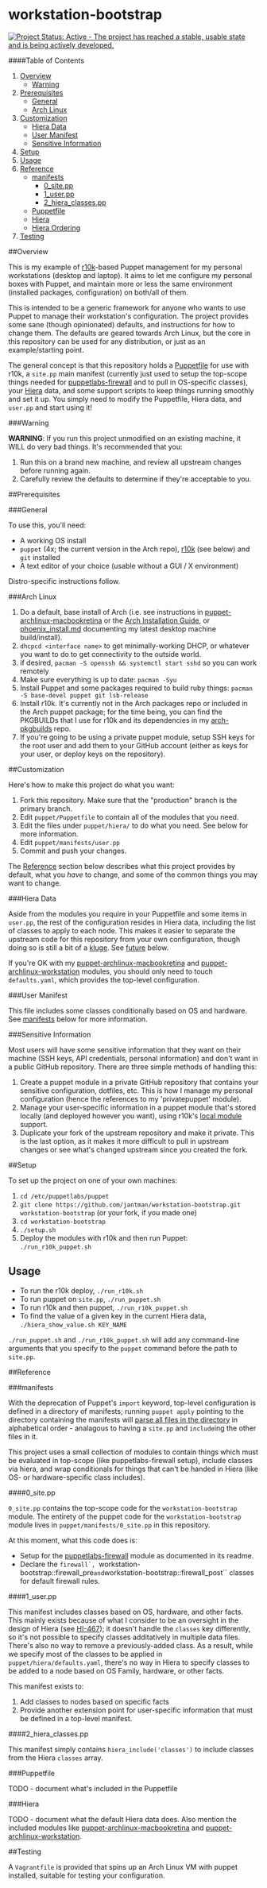# workstation-bootstrap

[![Project Status: Active - The project has reached a stable, usable state and is being actively developed.](http://www.repostatus.org/badges/0.1.0/active.svg)](http://www.repostatus.org/#active)

####Table of Contents

1. [Overview](#overview)
    * [Warning](#warning)
2. [Prerequisites](#prerequisites)
    * [General](#general)
	* [Arch Linux](#arch-linux)
3. [Customization](#customization)
    * [Hiera Data](#hiera-data)
    * [User Manifest](#user-manifest)
    * [Sensitive Information](#sensitive-information)
4. [Setup](#setup)
5. [Usage](#usage)
6. [Reference](#reference)
    * [manifests](#manifests)
        * [0_site.pp](#0_site.pp)
        * [1_user.pp](#1_user.pp)
        * [2_hiera_classes.pp](#2_hiera_classes.pp)
    * [Puppetfile](#puppetfile)
    * [Hiera](#hiera)
    * [Hiera Ordering](#hiera-ordering)
7. [Testing](#testing)

##Overview

This is my example of [r10k](https://github.com/adrienthebo/r10k)-based Puppet management for my personal workstations (desktop and laptop).
It aims to let me configure my personal boxes with Puppet, and maintain more or less the same environment (installed packages,
configuration) on both/all of them.

This is intended to be a generic framework for anyone who wants to use Puppet to manage their workstation's configuration. The project
provides some sane (though opinionated) defaults, and instructions for how to change them. The defaults are geared towards Arch
Linux, but the core in this repository can be used for any distribution, or just as an example/starting point.

The general concept is that this repository holds a [Puppetfile](https://github.com/puppetlabs/r10k/blob/master/doc/puppetfile.mkd) for
use with r10k, a ``site.pp`` main manifest (currently just used to setup the top-scope things needed for
[puppetlabs-firewall](https://forge.puppetlabs.com/puppetlabs/firewall) and to pull in OS-specific classes),
your [Hiera](http://docs.puppetlabs.com/hiera/latest/) data, and some support scripts to keep things running
smoothly and set it up. You simply need to modify the Puppetfile, Hiera data, and ``user.pp`` and start using it!

###Warning

__WARNING__: If you run this project unmodified on an existing machine, it WILL do very bad things. It's recommended that you:

1. Run this on a brand new machine, and review all upstream changes before running again.
2. Carefully review the defaults to determine if they're acceptable to you.

##Prerequisites

###General

To use this, you'll need:

* A working OS install
* ``puppet`` (4x; the current version in the Arch repo), [r10k](https://github.com/adrienthebo/r10k) (see below) and ``git`` installed
* A text editor of your choice (usable without a GUI / X environment)

Distro-specific instructions follow.

###Arch Linux

1. Do a default, base install of Arch (i.e. see instructions in
   [puppet-archlinux-macbookretina](https://github.com/jantman/puppet-archlinux-macbookretina)
   or the [Arch Installation Guide](https://wiki.archlinux.org/index.php/Installation_guide), or
   [phoenix_install.md](phoenix_install.md) documenting my latest desktop machine build/install).
2. ``dhcpcd <interface name>`` to get minimally-working DHCP, or whatever you want to do to get connectivity to the outside world.
3. if desired, ``pacman -S openssh && systemctl start sshd`` so you can work remotely
4. Make sure everything is up to date: ``pacman -Syu``
5. Install Puppet and some packages required to build ruby things: ``pacman -S base-devel puppet git lsb-release``
6. Install r10k. It's currently not in the Arch packages repo or included in the Arch puppet package; for the time being,
   you can find the PKGBUILDs that I use for r10k and its dependencies in my [arch-pkgbuilds](https://github.com/jantman/arch-pkgbuilds) repo.
7. If you're going to be using a private puppet module, setup SSH keys for the root user and add them to your GitHub account (either as keys
   for your user, or deploy keys on the repository).

##Customization

Here's how to make this project do what you want:

1. Fork this repository. Make sure that the "production" branch is the primary branch.
2. Edit ``puppet/Puppetfile`` to contain all of the modules that you need.
3. Edit the files under ``puppet/hiera/`` to do what you need. See below for more information.
4. Edit ``puppet/manifests/user.pp``
4. Commit and push your changes.

The [Reference](#reference) section below describes what this project provides by default, what you _have_ to change,
and some of the common things you may want to change.

###Hiera Data

Aside from the modules you require in your Puppetfile and some items in ``user.pp``, the rest of the configuration resides in Hiera data, including the list of
classes to apply to each node. This makes it easier to separate the upstream code for this repository from your own configuration,
though doing so is still a bit of a [kluge](http://www.catb.org/jargon/html/K/kluge.html). See [future](#future) below.

If you're OK with my [puppet-archlinux-macbookretina](https://github.com/jantman/puppet-archlinux-macbookretina) and
[puppet-archlinux-workstation](https://github.com/jantman/puppet-archlinux-workstation) modules, you should only need
to touch ``defaults.yaml``, which provides the top-level configuration.

###User Manifest

This file includes some classes conditionally based on OS and hardware. See [manifests](#manifests) below for more information.

###Sensitive Information

Most users will have some sensitive information that they want on their machine (SSH keys, API credentials,
personal information) and don't want in a public GitHub repository. There are three simple methods of handling
this:

1. Create a puppet module in a private GitHub repository that contains your sensitive configuration, dotfiles,
etc. This is how I manage my personal configuration (hence the references to my 'privatepuppet' module).
2. Manage your user-specific information in a puppet module that's stored locally (and deployed however you
want), using r10k's [local module](https://github.com/puppetlabs/r10k/blob/master/doc/puppetfile.mkd#local) support.
3. Duplicate your fork of the upstream repository and make it private. This is the last option, as it makes it
   more difficult to pull in upstream changes or see what's changed upstream since you created the fork.

##Setup

To set up the project on one of your own machines:

1. ``cd /etc/puppetlabs/puppet``
2. ``git clone https://github.com/jantman/workstation-bootstrap.git workstation-bootstrap`` (or your fork, if you made one)
3. ``cd workstation-bootstrap``
4. ``./setup.sh``
5. Deploy the modules with r10k and then run Puppet: ``./run_r10k_puppet.sh``

## Usage

* To run the r10k deploy, ``./run_r10k.sh``
* To run puppet on ``site.pp``, ``./run_puppet.sh``
* To run r10k and then puppet, ``./run_r10k_puppet.sh``
* To find the value of a given key in the current Hiera data, ``./hiera_show_value.sh KEY_NAME``

``./run_puppet.sh`` and ``./run_r10k_puppet.sh`` will add any command-line arguments that you specify to the ``puppet`` command before the path to ``site.pp``.

##Reference

###manifests

With the deprecation of Puppet's ``import`` keyword, top-level configuration is defined in a directory of manifests;
running ``puppet apply`` pointing to the directory containing the manifests will [parse all files in the directory](http://docs.puppetlabs.com/puppet/latest/reference/dirs_manifest.html#directory-behavior-vs-single-file)
in alphabetical order - analagous to having a ``site.pp`` and ``include``ing the other files in it.

This project uses a small collection of modules to contain things which must be evaluated in top-scope (like puppetlabs-firewall setup),
include classes via hiera, and wrap conditionals for things that can't be handed in Hiera (like OS- or hardware-specific class includes).

####0_site.pp

``0_site.pp`` contains the top-scope code for the ``workstation-bootstrap`` module.
The entirety of the puppet code for the ``workstation-bootstrap`` module lives in ``puppet/manifests/0_site.pp`` in this repository.

At this moment, what this code does is:

* Setup for the [puppetlabs-firewall](https://forge.puppetlabs.com/puppetlabs/firewall) module as documented in its readme.
* Declare the ``firewall`, ``workstation-bootstrap::firewall_pre`` and ``workstation-bootstrap::firewall_post`` classes for
default firewall rules.

####1_user.pp

This manifest includes classes based on OS, hardware, and other facts. This mainly exists because of what I consider to be an
oversight in the design of Hiera (see [HI-467](https://tickets.puppetlabs.com/browse/HI-467)); it doesn't handle the ``classes`` key differently, so it's not possible to specify classes
additatively in multiple data files. There's also no way to remove a previously-added class. As a result, while we specify
most of the classes to be applied in ``puppet/hiera/defaults.yaml``, there's no way in Hiera to specify classes to be added
to a node based on OS Family, hardware, or other facts.

This manifest exists to:

1. Add classes to nodes based on specific facts
2. Provide another extension point for user-specific information that must be defined in a top-level manifest.

####2_hiera_classes.pp

This manifest simply contains ``hiera_include('classes')`` to include classes from the Hiera ``classes`` array.

###Puppetfile

TODO - document what's included in the Puppetfile

###Hiera

TODO - document what the default Hiera data does. Also mention the included modules like [puppet-archlinux-macbookretina](https://github.com/jantman/puppet-archlinux-macbookretina) and [puppet-archlinux-workstation](https://github.com/jantman/puppet-archlinux-workstation).

##Testing

A ``Vagrantfile`` is provided that spins up an Arch Linux VM with puppet installed, suitable for testing your configuration.

